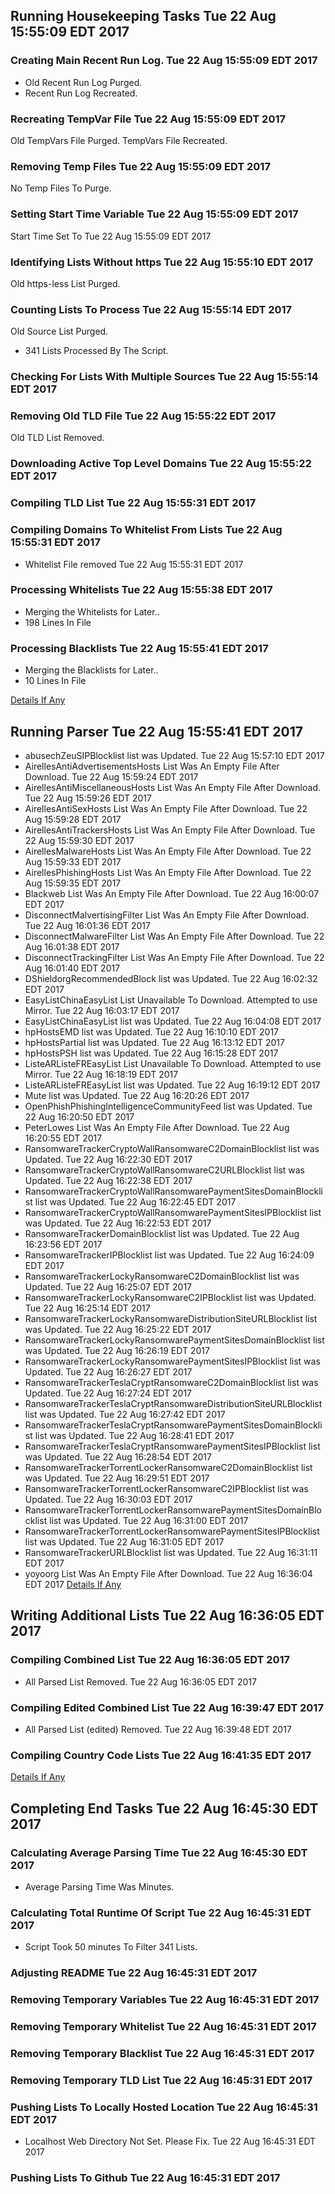 ## Running Housekeeping Tasks Tue 22 Aug 15:55:09 EDT 2017
### Creating Main Recent Run Log. Tue 22 Aug 15:55:09 EDT 2017
* Old Recent Run Log Purged.
* Recent Run Log Recreated.

### Recreating TempVar File Tue 22 Aug 15:55:09 EDT 2017
Old TempVars File Purged.
TempVars File Recreated.

### Removing Temp Files Tue 22 Aug 15:55:09 EDT 2017
No Temp Files To Purge.

### Setting Start Time Variable Tue 22 Aug 15:55:09 EDT 2017
Start Time Set To Tue 22 Aug 15:55:09 EDT 2017

### Identifying Lists Without https Tue 22 Aug 15:55:10 EDT 2017
Old https-less List Purged.

### Counting Lists To Process Tue 22 Aug 15:55:14 EDT 2017
Old Source List Purged.
* 341 Lists Processed By The Script.

### Checking For Lists With Multiple Sources Tue 22 Aug 15:55:14 EDT 2017

### Removing Old TLD File Tue 22 Aug 15:55:22 EDT 2017
Old TLD List Removed.

### Downloading Active Top Level Domains Tue 22 Aug 15:55:22 EDT 2017

### Compiling TLD List Tue 22 Aug 15:55:31 EDT 2017

### Compiling Domains To Whitelist From Lists Tue 22 Aug 15:55:31 EDT 2017
* Whitelist File removed Tue 22 Aug 15:55:31 EDT 2017

### Processing Whitelists Tue 22 Aug 15:55:38 EDT 2017
* Merging the Whitelists for Later..
* 198 Lines In File


### Processing Blacklists Tue 22 Aug 15:55:41 EDT 2017
* Merging the Blacklists for Later..
* 10 Lines In File


[Details If Any](https://raw.githubusercontent.com/deathbybandaid/piholeparser/master/RecentRunLogs/-Running-Housekeeping-Tasks.txt)

## Running Parser Tue 22 Aug 15:55:41 EDT 2017
* abusechZeuSIPBlocklist list was Updated. Tue 22 Aug 15:57:10 EDT 2017
* AirellesAntiAdvertisementsHosts List Was An Empty File After Download. Tue 22 Aug 15:59:24 EDT 2017
* AirellesAntiMiscellaneousHosts List Was An Empty File After Download. Tue 22 Aug 15:59:26 EDT 2017
* AirellesAntiSexHosts List Was An Empty File After Download. Tue 22 Aug 15:59:28 EDT 2017
* AirellesAntiTrackersHosts List Was An Empty File After Download. Tue 22 Aug 15:59:30 EDT 2017
* AirellesMalwareHosts List Was An Empty File After Download. Tue 22 Aug 15:59:33 EDT 2017
* AirellesPhishingHosts List Was An Empty File After Download. Tue 22 Aug 15:59:35 EDT 2017
* Blackweb List Was An Empty File After Download. Tue 22 Aug 16:00:07 EDT 2017
* DisconnectMalvertisingFilter List Was An Empty File After Download. Tue 22 Aug 16:01:36 EDT 2017
* DisconnectMalwareFilter List Was An Empty File After Download. Tue 22 Aug 16:01:38 EDT 2017
* DisconnectTrackingFilter List Was An Empty File After Download. Tue 22 Aug 16:01:40 EDT 2017
* DShieldorgRecommendedBlock list was Updated. Tue 22 Aug 16:02:32 EDT 2017
* EasyListChinaEasyList List Unavailable To Download. Attempted to use Mirror. Tue 22 Aug 16:03:17 EDT 2017
* EasyListChinaEasyList list was Updated. Tue 22 Aug 16:04:08 EDT 2017
* hpHostsEMD list was Updated. Tue 22 Aug 16:10:10 EDT 2017
* hpHostsPartial list was Updated. Tue 22 Aug 16:13:12 EDT 2017
* hpHostsPSH list was Updated. Tue 22 Aug 16:15:28 EDT 2017
* ListeARListeFREasyList List Unavailable To Download. Attempted to use Mirror. Tue 22 Aug 16:18:19 EDT 2017
* ListeARListeFREasyList list was Updated. Tue 22 Aug 16:19:12 EDT 2017
* Mute list was Updated. Tue 22 Aug 16:20:26 EDT 2017
* OpenPhishPhishingIntelligenceCommunityFeed list was Updated. Tue 22 Aug 16:20:50 EDT 2017
* PeterLowes List Was An Empty File After Download. Tue 22 Aug 16:20:55 EDT 2017
* RansomwareTrackerCryptoWallRansomwareC2DomainBlocklist list was Updated. Tue 22 Aug 16:22:30 EDT 2017
* RansomwareTrackerCryptoWallRansomwareC2URLBlocklist list was Updated. Tue 22 Aug 16:22:38 EDT 2017
* RansomwareTrackerCryptoWallRansomwarePaymentSitesDomainBlocklist list was Updated. Tue 22 Aug 16:22:45 EDT 2017
* RansomwareTrackerCryptoWallRansomwarePaymentSitesIPBlocklist list was Updated. Tue 22 Aug 16:22:53 EDT 2017
* RansomwareTrackerDomainBlocklist list was Updated. Tue 22 Aug 16:23:56 EDT 2017
* RansomwareTrackerIPBlocklist list was Updated. Tue 22 Aug 16:24:09 EDT 2017
* RansomwareTrackerLockyRansomwareC2DomainBlocklist list was Updated. Tue 22 Aug 16:25:07 EDT 2017
* RansomwareTrackerLockyRansomwareC2IPBlocklist list was Updated. Tue 22 Aug 16:25:14 EDT 2017
* RansomwareTrackerLockyRansomwareDistributionSiteURLBlocklist list was Updated. Tue 22 Aug 16:25:22 EDT 2017
* RansomwareTrackerLockyRansomwarePaymentSitesDomainBlocklist list was Updated. Tue 22 Aug 16:26:19 EDT 2017
* RansomwareTrackerLockyRansomwarePaymentSitesIPBlocklist list was Updated. Tue 22 Aug 16:26:27 EDT 2017
* RansomwareTrackerTeslaCryptRansomwareC2DomainBlocklist list was Updated. Tue 22 Aug 16:27:24 EDT 2017
* RansomwareTrackerTeslaCryptRansomwareDistributionSiteURLBlocklist list was Updated. Tue 22 Aug 16:27:42 EDT 2017
* RansomwareTrackerTeslaCryptRansomwarePaymentSitesDomainBlocklist list was Updated. Tue 22 Aug 16:28:41 EDT 2017
* RansomwareTrackerTeslaCryptRansomwarePaymentSitesIPBlocklist list was Updated. Tue 22 Aug 16:28:54 EDT 2017
* RansomwareTrackerTorrentLockerRansomwareC2DomainBlocklist list was Updated. Tue 22 Aug 16:29:51 EDT 2017
* RansomwareTrackerTorrentLockerRansomwareC2IPBlocklist list was Updated. Tue 22 Aug 16:30:03 EDT 2017
* RansomwareTrackerTorrentLockerRansomwarePaymentSitesDomainBlocklist list was Updated. Tue 22 Aug 16:31:00 EDT 2017
* RansomwareTrackerTorrentLockerRansomwarePaymentSitesIPBlocklist list was Updated. Tue 22 Aug 16:31:05 EDT 2017
* RansomwareTrackerURLBlocklist list was Updated. Tue 22 Aug 16:31:11 EDT 2017
* yoyoorg List Was An Empty File After Download. Tue 22 Aug 16:36:04 EDT 2017
[Details If Any](https://raw.githubusercontent.com/deathbybandaid/piholeparser/master/RecentRunLogs/-Running-Parser.txt)

## Writing Additional Lists Tue 22 Aug 16:36:05 EDT 2017
### Compiling Combined List Tue 22 Aug 16:36:05 EDT 2017
* All Parsed List Removed. Tue 22 Aug 16:36:05 EDT 2017

### Compiling Edited Combined List Tue 22 Aug 16:39:47 EDT 2017
* All Parsed List (edited) Removed. Tue 22 Aug 16:39:48 EDT 2017

### Compiling Country Code Lists Tue 22 Aug 16:41:35 EDT 2017

[Details If Any](https://raw.githubusercontent.com/deathbybandaid/piholeparser/master/RecentRunLogs/-Writing-Additional-Lists.txt)

## Completing End Tasks Tue 22 Aug 16:45:30 EDT 2017
### Calculating Average Parsing Time Tue 22 Aug 16:45:30 EDT 2017
* Average Parsing Time Was  Minutes.

### Calculating Total Runtime Of Script Tue 22 Aug 16:45:31 EDT 2017
* Script Took 50 minutes To Filter 341 Lists.

### Adjusting README Tue 22 Aug 16:45:31 EDT 2017

### Removing Temporary Variables Tue 22 Aug 16:45:31 EDT 2017

### Removing Temporary Whitelist Tue 22 Aug 16:45:31 EDT 2017

### Removing Temporary Blacklist Tue 22 Aug 16:45:31 EDT 2017

### Removing Temporary TLD List Tue 22 Aug 16:45:31 EDT 2017

### Pushing Lists To Locally Hosted Location Tue 22 Aug 16:45:31 EDT 2017
* Localhost Web Directory Not Set. Please Fix. Tue 22 Aug 16:45:31 EDT 2017

### Pushing Lists To Github Tue 22 Aug 16:45:31 EDT 2017
